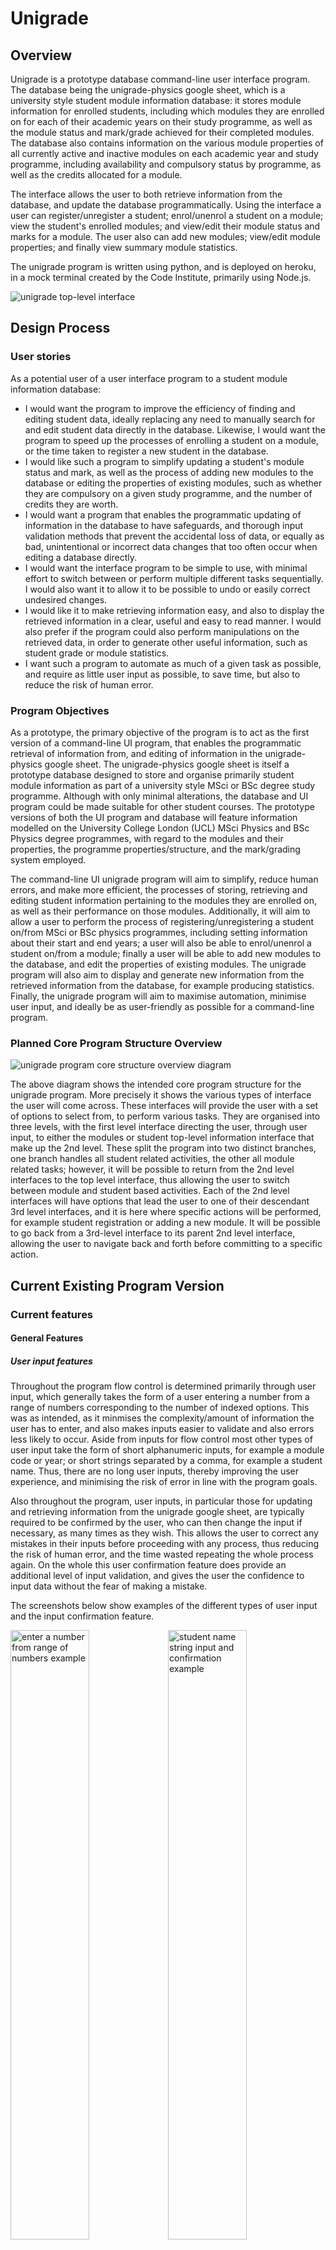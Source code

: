 # Unigrade

## Overview
Unigrade is a prototype database command-line user interface program. The database being the unigrade-physics google
sheet, which is a university style student module information database: it stores module information for enrolled
students, including which modules they are enrolled on for each of their academic years on their study programme,
as well as the module status and mark/grade achieved for their completed modules. The database also contains
information on the various module properties of all currently active and inactive modules on each academic
year and study programme, including availability and compulsory status by programme, as well as the credits allocated for a module.

The interface allows the user to both retrieve information from the database, and update the database
programmatically. Using the interface a user can register/unregister a student; enrol/unenrol a student on a module;
view the student's enrolled modules; and view/edit their module status and marks for a module. The user also can add
new modules; view/edit module properties; and finally view summary module statistics.

The unigrade program is written using python, and is deployed on heroku, in a mock terminal created by the
Code Institute, primarily using Node.js.

![unigrade top-level interface](docs/screenshots/unigrade_top_level_interface.png)

## Design Process

### User stories
As a potential user of a user interface program to a student module information database:
- I would want the program to improve the efficiency of finding and editing student data, ideally replacing any need to manually search for and edit student data directly in the database. Likewise, I would want the program to speed up the processes of enrolling a student on a module, or the time taken to register a new student in the database.
- I would like such a program to simplify updating a student's module status and mark, as well as the process of adding new modules to the database or editing the properties of existing modules, such as whether they are compulsory on a given study programme, and the number of credits they are worth.
- I would want a program that enables the programmatic updating of information in the database to have safeguards, and thorough input validation methods that prevent the accidental loss of data, or equally as bad, unintentional or incorrect data changes that too often occur when editing a database directly.
- I would want the interface program to be simple to use, with minimal effort to switch between or perform multiple different tasks sequentially. I would also want it to
allow it to be possible to undo or easily correct undesired changes.
- I would like it to make retrieving information easy, and also to display the retrieved information in a clear, useful and easy to read manner. I would also prefer if
the program could also perform manipulations on the retrieved data, in order to generate other useful information, such as student grade or module statistics.
- I want such a program to automate as much of a given task as possible, and require as little user input as possible, to save time, but also to reduce the risk of
human error.

### Program Objectives
As a prototype, the primary objective of the program is to act as the first version of a command-line UI program, that enables the programmatic retrieval of information from,
and editing of information in the unigrade-physics google sheet. The unigrade-physics google sheet is itself a prototype database designed to store and organise primarily student module information as part of a university style MSci or BSc degree study programme. Although with only minimal alterations, the database and UI program could be made suitable for other student courses. The prototype versions of both the UI program and database will feature information modelled on the University College London (UCL) MSci Physics and
BSc Physics degree programmes, with regard to the modules and their properties, the programme properties/structure, and the mark/grading system employed.

The command-line UI unigrade program will aim to simplify, reduce human errors, and make more efficient, the processes of storing, retrieving and editing student information pertaining to the modules they are enrolled on, as well as their performance on those modules. Additionally, it will aim to allow a user to perform the process of
registering/unregistering a student on/from MSci or BSc physics programmes, including setting information about their start and end years; a user will also be able to enrol/unenrol a student on/from a module; finally a user will be able to add new modules to the database, and edit the properties of existing modules. The unigrade program will also aim to display and generate new information from the retrieved information from the database, for example producing statistics. Finally, the unigrade program will aim to
maximise automation, minimise user input, and ideally be as user-friendly as possible for a command-line program.

### Planned Core Program Structure Overview
![unigrade program core structure overview diagram](docs/flowcharts/unigrade_core_structure_overview.png)

The above diagram shows the intended core program structure for the unigrade program. More precisely it shows the various types of interface the user will come across.
These interfaces will provide the user with a set of options to select from, to perform various tasks. They are organised into three levels, with the first level interface
directing the user, through user input, to either the modules or student top-level information interface that make up the 2nd level. These split the program into two distinct
branches, one branch handles all student related activities, the other all module related tasks; however, it will be possible to return from the 2nd level interfaces to the top
level interface, thus allowing the user to switch between module and student based activities. Each of the 2nd level interfaces will have options that lead the user to
one of their descendant 3rd level interfaces, and it is here where specific actions will be performed, for example student registration or adding a new module. It will be possible to go back from a 3rd-level interface to its parent 2nd level interface, allowing the user to navigate back and forth before committing to
a specific action.

## Current Existing Program Version

### Current features

#### General Features

##### User input features

Throughout the program flow control is determined primarily through user input, which generally takes the form of a user entering a number from a range of numbers
corresponding to the number of indexed options. This was as intended, as it minmises the complexity/amount of information the user has to enter, and also makes
inputs easier to validate and also errors less likely to occur. Aside from inputs for flow control most other types of user input take the form of short alphanumeric inputs,
for example a module code or year; or short strings separated by a comma, for example a student name. Thus, there are no long user inputs, thereby improving the user experience,
and minimising the risk of error in line with the program goals.

Also throughout the program, user inputs, in particular those for updating and retrieving information from the unigrade google sheet, are typically required to be confirmed by the user, who can then change the input if necessary, as many times as they wish. This allows the user to correct any mistakes in their inputs before proceeding with any process, thus reducing the risk of human error, and the time wasted repeating the whole process again. On the whole this user confirmation feature does provide an additional level
of input validation, and gives the user the confidence to input data without the fear of making a mistake.

The screenshots below show examples of the different types of user input and the input confirmation feature.

<img src="docs/screenshots/user_input3.png" alt="enter a number from range of numbers example" width=50%% height=50%><img src="docs/screenshots/user_input1.png" alt="student name string input and confirmation example" width=50%% height=50%>
<img src="docs/screenshots/user_input2.png" alt="module code alphanumeric input and confirmation example" width=50%% height=50%>

##### User feedback and terminal display features
User feedback is provided regularly to the user during any process and after most inputs, for example indicating to the user the success or failure of a process, the reason why an input is invalid, or 'loading...' type messages during a period of inactivity. In addition a user is often provided with reasons why a process cannot be performed,
as well any constraints that exist on editing information. Finally the user for certain processes is given usage guidance on the intended purpose behind performing a process, and
how and when it should be used. The screenshots below show examples of the mentioned user feedback features.

<img src="docs/screenshots/user_feedback_success.png" alt=" process successful example" width=50%% height=50%><img src="docs/screenshots/user_feedback_reason_invalid.png" alt="invalid input explanation example" width=50%% height=50%>

<img src="docs/screenshots/user_feedback_loading.png" alt=" loading feedback example" width=50%% height=50%><img src="docs/screenshots/user_feedback_usage_msg.png" alt=" usage feedback example" width=50%% height=50%>

<img src="docs/screenshots/user_feedback_not_possible_reason.png" alt="feedback why a process is not possible example" width=50%% height=50%>

With regard to how content is displayed to the terminal, outputs are often time separated, appearing successively rather than all at once, thereby making it easier for the user 
to track and read, particularly when printed information causes scrolling of the terminal. To further aid a user in reading printed information, particularly if the process is to
retrieve and view student or module information, the user can choose when to proceed through 'enter any key to continue' inputs. Finally to optimise the readability and clarity
of displayed information in the terminal, titled lists and tables have been employed where possible. The screenshots below show examples of the terminal display features.

<img src="docs/screenshots/terminal_display_list.png" alt=" an example of using lists in displaying information in the terminal" width=50%% height=50%><img src="docs/screenshots/terminal_display_table.png" alt="an example of using tables for displaying information in the terminal" width=50%% height=50%>

##### Flow control/Program navigation features
At the start of every interface and all processes the user is asked to confirm they wish to proceed. If they select no, they are then given options to return to a higher level interface, as well as to exit the program. Additionally in many activities the user has options to switch between closely related actvities, particulary when they cannot perform
the activity they desire, or if other things must be done first; for example if in trying to view/edit student information for a module, the user is informed the student is not registered in the database, they are provided the option of registering the student. 
Screenshots demonstrating examples of program navigation features:

<img src="docs/screenshots/program_nav_switch_activity.png" alt=" an example of a user being given an option to switch activity" width=50%% height=50%><img src="docs/screenshots/program_nav_want_to_continue.png" alt="an example of prompting the user to continue or go back, with options" width=50%% height=50%>

#### Main Interface Features
The program top-level interface is the first interface the user sees, it contains the unigrade logo, and three numerically indexed options for the user. The 3rd option allows the user to exit the program, the other two allow the user to specify which branch of the program is of interest, namely whether they want to perform a modules or student information related activity. A screenshot of the top-level interface can be seen below the overview section.

Having selected a branch of the program, the user either sees the student top-level information interface or the module interface, both clearly designated with the ASCII titles.
Both interfaces then display a list of indexed options to the user to direct them to one of the 3rd level interfaces, where specific activities can be selected by the user. As mentioned in the program navigation section, it is possible to navigate back and forth between parent and descendant interfaces, and sometimes between same level interfaces.
Below are screenshots of both 2nd level interfaces:

<img src="docs/screenshots/modules_interface.png" alt=" the modules information interface" width=50%% height=50%><img src="docs/screenshots/student_info_top_level_interface.png" alt="the student information top-level interface" width=50%% height=50%>

#### Program activities

##### Student Registration
The user must enter the student name or ID of the student they wish to register or unregister from the unigrade-physics google sheet database.
Feedback is then provided indicating to the user whether the student is currently registered or not in the database. The user is then provided with
options to register or unregister the student. Choosing to register an already registered student, triggers feedback to the user that the user is already registered,
and then options are given to go back or unregister the student instead; the same happens when trying to unregister a student
who is not registered.

<img src="docs/screenshots/student_registration_interface.png" alt=" the student registration interface" width=50%% height=50%><img src="docs/screenshots/register_student_already_registered.png" alt=" user feedback and options when trying to register already registered student" width=50%% height=50%>

When selecting to register a student not yet registered, the user must input the unique student ID of the student if the name was entered previously, or the
student name if the ID was entered before. If a user enters an ID or name belonging to another student in the database, they are given feedback and given options to reenter the correct ID/name or abort the registration. If instead the user has provided valid unique identifiers, they must then enter the study programme, and student start year, where the start year is validated to ensure it has not yet passed. The end year for the student is then automatically set and displayed to the terminal as well as confirmation that the student is now registered. A table with the newly registered student details is then printed to the terminal. Finally the user is informed that the student is being checked to ensure they are enrolled on the compulsory modules for their current academic year. This feature enrols the student on any compulsory modules automatically if necessary, thus allowing the user to focus only on enrolling the student on their optional modules, when appropriate. The user when ready is then returned to the student information top-level interface. The screenshots below show a variation of the key steps involved in registering a student.

<img src="docs/screenshots/register_student1.png" alt=" register student step 1" width=50%% height=50%><img src="docs/screenshots/register_student2.png" alt=" register student step 2" width=50%% height=50%>

When selecting to unregister a registered student, the student data is deleted from the unigrade google sheet, and the user then given feedback confirming that the student has
been successfully unregistered. The user when ready is then returned to the student information top-level interface.

<img src="docs/screenshots/unregister_student.png" alt=" unregister student process screenshot" width=50%% height=50%>

##### View and or edit student details
As with performing student registration, and for any other student information based activity in the unigrade program, the user must first enter the student name/ID of the student. Feedback is then provided indicating to the user whether the student is currently registered or not in the database. If the student is not registered, the user is provided the option of registering the student. Assuming the student is registered, the student's details are retrieved from the database and a table with them is printed to the terminal. The user can then choose to alter some of the student's mutable properties subject to constraints, and a usage message is printed to the terminal informing the user of
the constraints. The mutable property of the student study programme can be modified, provided the student has not
started their 3rd academic year, and the user is provided feedback if this not the case. If the student has not started their 3rd academic year, the user can choose their
study programme, and the new end year is automatically set for the student.

After the user has attempted to change the student's study programme, they are then given the option to alter the student's start year, subject to the constraint that the
student has yet to start their study programme. If the student has already started, the user receives feedback informing them of this. Once both mutable properties have attempted to be changed, the user receives confirmation that any changes made have been successful. Finally the updated student details table is printed to the terminal, and the user is given the option of trying to alter them again, or to go back to the previous interface. Below are screenshots showing a variation of some of the steps involved throughout the process:

<img src="docs/screenshots/student_details1.png" alt=" view/edit student details part 1 screenshot" width=50%% height=50%><img src="docs/screenshots/student_details2.png" alt="view/edit student details part 2 screenshot " width=50%% height=50%>

##### View or edit student module information
After confirming to proceed and having entered the details of a currently registered student, the aforementioned auto enrol feature for compulsory modules is performed again,
so that if the student has entered a new academic year, they will automatically be enrolled on this year's compulsory modules for the student's programme.
Following this an array of tables grouped by year, are printed to the terminal that display all currently enrolled modules for the student, along with the module status and mark/grade for each module. The user is then given options to update the module status/mark of a module for the student; and enrol/unenrol a student on/from the available optional modules for their current academic year.

When enrolling a student on an available optional module for their current academic year, a table of the available optional modules for the student's academic year and programme is printed to the terminal, as well as the credits still available for the student; A user can only enrol the student on modules whose credits do not exceed the remaining credits outstanding for the student; if this occurs the user is given the option of unenrolling a student from an optional module. When unenrolling a student from a module, a table of the student's enrolled optional modules is displayed to the terminal; the user is then restricted to unenrolling a student from modules for which they are yet to complete. If the student is not enrolled on any modules, the user is given the option of enrolling a student on an optional module instead.
 
When choosing to edit a student's mark and module status, the enrolled module tables are reprinted to the terminal after it is cleared. The user can then select a module from one of the tables to edit the student's status and mark for; changing a student's module status to completed, then enables the user to
enter a validated percentage module mark input, and the grade is automatically calculated. Feedback is then provided to the user to indicate a successful update, and table
displaying the updated module information displayed. The user can then choose to update another module for the same student or go back.\n

Below are a few screenshots showing some of the initial steps in the process of viewing and editing a student's module information.

<img src="docs/screenshots/view_edit_student_module_info1.png" alt=" view/edit student module info part 1 screenshot" width=50%% height=50%><img src="docs/screenshots/view_edit_student_module_info2.png" alt="view/edit student module info part 2 screenshot " width=50%% height=50%>

##### Add a new module
To add a new module to the unigrade google sheet, a user has to enter a module code input followed by a module name input, both of which are validated.
The combined code and name that make up the title is then searched for in the unigrade sheet, and the user given feedback as to whether the module already exists.
If it does exist, the user is then provided the options of editing its module properties or to go back. If the module does not exist, the user is then required
to choose the year for which it will be taught, before completing a series of yes or no equivalent inputs in order to assign the module properties. Finally, the user
is required to input the number of credits the module is worth, with the input validated to ensure the credits number is a multiple of 15. The module is then added to the
database, and feedback is printed to the terminal to confirm the module has been added. The user is then returned when ready to the modules interface.\n

This screenshot demonstrates the process of adding a module:

<img src="docs/screenshots/add_module.png" alt=" add module process screenshot" width=50%% height=50%>

##### Edit a module's mutable properties
A user again must enter a module code and module name to search for a module title in the google sheet. If no module exists in the database, the user is given the option
of adding the module. If the module does exist, its current module properties are printed to the terminal; the user can select to edit its mutable properties or to go back.
The user then must complete a series of yes or no equivalent inputs in order to assign the module properties, before performing an input to assign a number of credits to
the module. The module is then updated in the database, and feedback is printed to the terminal to confirm this. The user is then returned when ready to the modules interface.\n

This screenshot demonstrates the process of editing a module's mutable properties:

<img src="docs/screenshots/edit_module_properties.png" alt=" edit module properies process screenshot" width=50%% height=50%>

